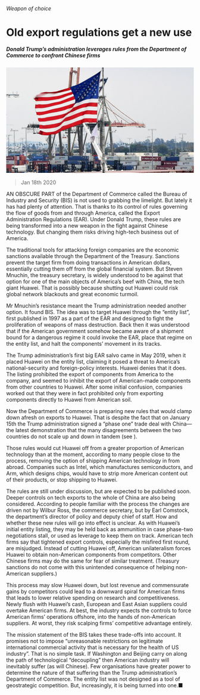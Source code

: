 ###### Weapon of choice

# Old export regulations get a new use 

##### Donald Trump’s administration leverages rules from the Department of Commerce to confront Chinese firms 

![image](images/20200118_USP503.jpg) 

> Jan 18th 2020 

AN OBSCURE PART of the Department of Commerce called the Bureau of Industry and Security (BIS) is not used to grabbing the limelight. But lately it has had plenty of attention. That is thanks to its control of rules governing the flow of goods from and through America, called the Export Administration Regulations (EAR). Under Donald Trump, these rules are being transformed into a new weapon in the fight against Chinese technology. But changing them risks driving high-tech business out of America.

The traditional tools for attacking foreign companies are the economic sanctions available through the Department of the Treasury. Sanctions prevent the target firm from doing transactions in American dollars, essentially cutting them off from the global financial system. But Steven Mnuchin, the treasury secretary, is widely understood to be against that option for one of the main objects of America’s beef with China, the tech giant Huawei. That is possibly because shutting out Huawei could risk global network blackouts and great economic turmoil.


Mr Mnuchin’s resistance meant the Trump administration needed another option. It found BIS. The idea was to target Huawei through the “entity list”, first published in 1997 as a part of the EAR and designed to fight the proliferation of weapons of mass destruction. Back then it was understood that if the American government somehow became aware of a shipment bound for a dangerous regime it could invoke the EAR, place that regime on the entity list, and halt the components’ movement in its tracks.

The Trump administration’s first big EAR salvo came in May 2019, when it placed Huawei on the entity list, claiming it posed a threat to America’s national-security and foreign-policy interests. Huawei denies that it does. The listing prohibited the export of components from America to the company, and seemed to inhibit the export of American-made components from other countries to Huawei. After some initial confusion, companies worked out that they were in fact prohibited only from exporting components directly to Huawei from American soil.

Now the Department of Commerce is preparing new rules that would clamp down afresh on exports to Huawei. That is despite the fact that on January 15th the Trump administration signed a “phase one” trade deal with China—the latest demonstration that the many disagreements between the two countries do not scale up and down in tandem (see ).

Those rules would cut Huawei off from a greater proportion of American technology than at the moment, according to many people close to the process, removing the option of shipping American technology in from abroad. Companies such as Intel, which manufactures semiconductors, and Arm, which designs chips, would have to strip more American content out of their products, or stop shipping to Huawei.

The rules are still under discussion, but are expected to be published soon. Deeper controls on tech exports to the whole of China are also being considered. According to people familiar with the process the changes are driven not by Wilbur Ross, the commerce secretary, but by Earl Comstock, the department’s director of policy and deputy chief of staff. How and whether these new rules will go into effect is unclear. As with Huawei’s initial entity listing, they may be held back as ammunition in case phase-two negotiations stall, or used as leverage to keep them on track. American tech firms say that tightened export controls, especially the misfired first round, are misjudged. Instead of cutting Huawei off, American unilateralism forces Huawei to obtain non-American components from competitors. Other Chinese firms may do the same for fear of similar treatment. (Treasury sanctions do not come with this unintended consequence of helping non-American suppliers.)

This process may slow Huawei down, but lost revenue and commensurate gains by competitors could lead to a downward spiral for American firms that leads to lower relative spending on research and competitiveness. Newly flush with Huawei’s cash, European and East Asian suppliers could overtake American firms. At best, the industry expects the controls to force American firms’ operations offshore, into the hands of non-American suppliers. At worst, they risk scalping firms’ competitive advantage entirely.

The mission statement of the BIS takes these trade-offs into account. It promises not to impose “unreasonable restrictions on legitimate international commercial activity that is necessary for the health of US industry”. That is no simple task. If Washington and Beijing carry on along the path of technological “decoupling” then American industry will inevitably suffer (as will Chinese). Few organisations have greater power to determine the nature of that suffering than the Trump administration’s Department of Commerce. The entity list was not designed as a tool of geostrategic competition. But, increasingly, it is being turned into one.■

